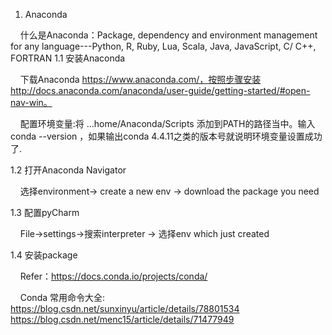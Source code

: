 1. Anaconda

    什么是Anaconda：Package, dependency and environment management for any language---Python, R, Ruby, Lua, Scala, Java, JavaScript, C/ C++, FORTRAN
1.1 安装Anaconda

    下载Anaconda https://www.anaconda.com/，按照步骤安装http://docs.anaconda.com/anaconda/user-guide/getting-started/#open-nav-win。

    配置环境变量:将 ...home/Anaconda/Scripts 添加到PATH的路径当中。输入 conda --version ，如果输出conda 4.4.11之类的版本号就说明环境变量设置成功了.

1.2 打开Anaconda Navigator

    选择environment-> create a new env -> download the package you need

1.3 配置pyCharm

    File->settings->搜索interpreter -> 选择env which just created


1.4 安装package

    Refer：https://docs.conda.io/projects/conda/

    Conda 常用命令大全:  
     https://blog.csdn.net/sunxinyu/article/details/78801534
     https://blog.csdn.net/menc15/article/details/71477949


